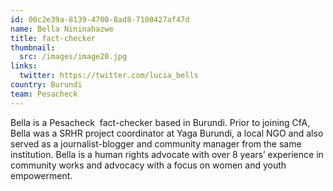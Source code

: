 ```yaml
---
id: 00c2e39a-8139-4700-8ad8-7100427af47d
name: Bella Nininahazwe
title: fact-checker
thumbnail:
  src: /images/image20.jpg
links:
  twitter: https://twitter.com/lucia_bells
country: Burundi
team: Pesacheck
---
```


Bella is a Pesacheck  fact-checker based in Burundi. Prior to joining CfA, Bella was a SRHR project coordinator at Yaga Burundi, a local NGO and also served as a journalist-blogger and community manager from the same institution. Bella is a human rights advocate with over 8 years’ experience in community works and advocacy with a focus on women and youth empowerment.
